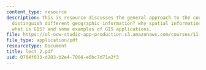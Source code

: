 ```yaml
---
content_type: resource
description: This is resource discusses the general approach to the course, how to
  distinguish different geographic information? why spatial information is special?
  what is GIS? and some examples of GIS applications.
file: https://ol-ocw-studio-app-production.s3.amazonaws.com/courses/11-520-a-workshop-on-geographic-information-systems-fall-2005/0704f033d283b2e47004e0bc7d71a2f3_lect_2.pdf
file_type: application/pdf
resourcetype: Document
title: lect_2.pdf
uid: 0704f033-d283-b2e4-7004-e0bc7d71a2f3
---
```

